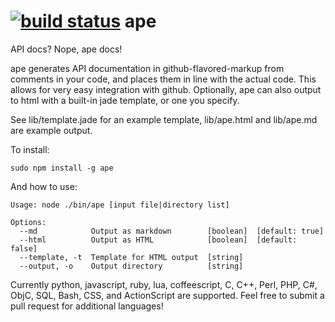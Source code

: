 [![build status](https://secure.travis-ci.org/nathan-lafreniere/ape.png)](http://travis-ci.org/nathan-lafreniere/ape)
ape
===

API docs? Nope, ape docs!

ape generates API documentation in github-flavored-markup from comments in your code, and places them in line with the actual code. This allows for very easy integration with github.
Optionally, ape can also output to html with a built-in jade template, or one you specify.


See lib/template.jade for an example template, lib/ape.html and lib/ape.md are example output.

To install:

    sudo npm install -g ape

And how to use: 

    Usage: node ./bin/ape [input file|directory list]

    Options:
      --md            Output as markdown        [boolean]  [default: true]
      --html          Output as HTML            [boolean]  [default: false]
      --template, -t  Template for HTML output  [string]
      --output, -o    Output directory          [string]

Currently python, javascript, ruby, lua, coffeescript, C, C++, Perl, PHP, C#, ObjC, SQL, Bash, CSS, and ActionScript are supported. Feel free to submit a pull request for additional languages!
